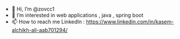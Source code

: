 - 👋 Hi, I’m @zovcc1
- 👀 I’m interested in web applications , java , spring boot
- 📫 How to reach me
  LinkedIn : https://www.linkedin.com/in/kasem-alchikh-ali-aab701294/


<!---
zovcc1/zovcc1 is a ✨ special ✨ repository because its `README.md` (this file) appears on your GitHub profile.
You can click the Preview link to take a look at your changes.
--->
